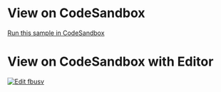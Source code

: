 
# View on CodeSandbox 
[Run this sample in CodeSandbox](https://codesandbox.io/s/github/IgniteUI/testStackblitz/tree/master/github/bullet-graph/BulletGraphBackground?fontsize=14&hidenavigation=1&theme=dark&view=preview)                        
        
# View on CodeSandbox with Editor
            
<html lang="en" xmlns="http://www.w3.org/1999/xhtml">
    <body>           
        <a target="_blank" href="https://codesandbox.io/s/github/IgniteUI/testStackblitz/tree/master/github/bullet-graph/BulletGraphBackground?fontsize=14&hidenavigation=1&theme=dark&view=preview">
                <img alt="Edit fbusv" src="https://codesandbox.io/static/img/play-codesandbox.svg"/>
    </a>
</body>
</html>
        

